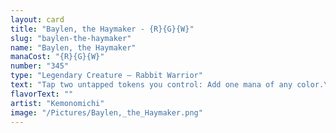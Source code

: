 ```yaml
---
layout: card
title: "Baylen, the Haymaker - {R}{G}{W}"
slug: "baylen-the-haymaker"
name: "Baylen, the Haymaker"
manaCost: "{R}{G}{W}"
number: "345"
type: "Legendary Creature — Rabbit Warrior"
text: "Tap two untapped tokens you control: Add one mana of any color.\nTap three untapped tokens you control: Draw a card.\nTap four untapped tokens you control: Put three +1/+1 counters on Baylen. It gains trample until end of turn."
flavorText: ""
artist: "Kemonomichi"
image: "/Pictures/Baylen,_the_Haymaker.png"
---
```


